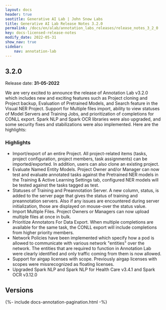 ```yaml
---
layout: docs
header: true
seotitle: Generative AI Lab | John Snow Labs
title: Generative AI Lab Release Notes 3.2.0
permalink: /docs/en/alab/annotation_labs_releases/release_notes_3_2_0
key: docs-licensed-release-notes
modify_date: 2022-05-31
show_nav: true
sidebar:
    nav: annotation-lab
---
```


<div class="h3-box" markdown="1">

## 3.2.0

Release date: **31-05-2022**

We are very excited to announce the release of Annotation Lab v3.2.0 which includes new and exciting features such as Project cloning and Project backup, Evaluation of Pretrained Models, and Search feature in the Visual NER Project. Support for Multiple files import, ability to view statuses of Model Servers and Training Jobs, and prioritization of completions for CONLL export. Spark NLP and Spark OCR libraries were also upgraded, and some security fixes and stabilizations were also implemented. Here are the highlights:

### Highlights

- Import/export of an entire Project. All project-related items (tasks, project configuration, project members, task assignments) can be imported/exported. In addition, users can also clone an existing project.
- Evaluate Named Entity Models. Project Owner and/or Manager can now test and evaluate annotated tasks against the Pretrained NER models in the Training & Active Learning Settings tab, configured NER models will be tested against the tasks tagged as test.
- Statuses of Training and Preannotation Server. A new column, status, is added to the server page that gives the status of training and preannotation servers. Also if any issues are encountered during server initialization, those are displayed on mouse-over the status value.
- Import Multiple Files. Project Owners or Managers can now upload multiple files at once in bulk.
- Prioritize Annotators For Data Export. When multiple completions are available for the same task, the CONLL export will include completions from higher priority members.
- Network Policies have been implemented which specify how a pod is allowed to communicate with various network "entities" over the network. The entities that are required to function in Annotation Lab were clearly identified and only traffic coming from them is now allowed.
- Support for airgap licenses with scope. Previously airgap licenses with scopes were missrecognized as floating licenses.
- Upgraded Spark NLP and Spark NLP for Health Care v3.4.1 and Spark OCR v3.12.0 

</div><div class="prev_ver h3-box" markdown="1">

## Versions

</div>

{%- include docs-annotation-pagination.html -%}